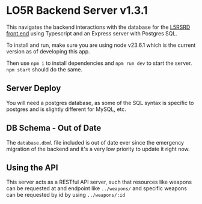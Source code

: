 # LO5R Backend Server v1.3.1

This navigates the backend interactions with the database for the [L5RSRD front end](https://github.com/sachieko/lo5r-app) using Typescript and an Express server with Postgres SQL.

To install and run, make sure you are using node v23.6.1 which is the current version as of developing this app. 

Then use `npm i` to install dependencies and `npm run dev` to start the server. `npm start` should do the same.

## Server Deploy

You will need a postgres database, as some of the SQL syntax is specific to postgres and is slightly different for MySQL, etc.


## DB Schema - Out of Date

The `database.dbml` file included is out of date ever since the emergency migration of the backend and it's a very low priority to update it right now. 

## Using the API

This server acts as a RESTful API server, such that resources like weapons can be requested at and endpoint like `../weapons/` and specific weapons can be requested by id by using `../weapons/:id`